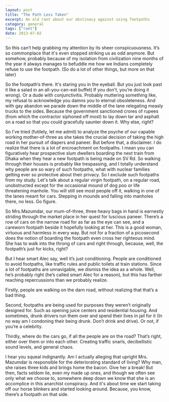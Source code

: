 ```yaml
---
layout: post
title: "The Path Less Taken"
excerpt: An old rant about our obstinacy against using footpaths
category: general
tags: ["rant"]
date: 2013-07-02
---
```


So this can’t help grabbing my attention by its sheer conspicuousness. It’s so commonplace that it's even stopped striking us as odd anymore. But somehow, probably because of my isolation from civilization nine months of the year it always manages to befuddle me how we Indians completely refuse to use the footpath. (So do a lot of other things, but more on that later)

So the footpath’s there. It's staring you in the eyeball. But you just look past it like a salad in an all-you-can-eat buffet( If you don’t, you’re doing it wrong). Or a dude with conjunctivitis. Probably muttering something like, my refusal to acknowledge you damns you to eternal obsoleteness. And with gay abandon we parade down the middle of the lane relegating measly trucks to the sides. Because the government sanctioned crores of rupees (from which the contractor siphoned off most) to lay down tar and asphalt on a road so that you could gracefully saunter down it. Why else, right?

So I’ve tried (futilely, let me admit) to analyze the psyche of our capable working mother-of-three as she takes the crucial decision of taking the high road in her pursuit of diapers and paneer.
But before that, a disclaimer. I do realize that there is a lot of encroachment on footpaths. I mean you can figuratively hear prospective slum dwellers boarding the next train from Dhaka when they hear a new footpath is being made on SV Rd. So walking through their houses is probably like trespassing, and I totally understand why people are so wary of such footpaths, what with nuclear families getting ever so protective about their privacy. So I exclude such footpaths from my study. Let's talk about a regular virgin footpath, on a regular road, unobstructed except for the occasional mound of dog poo or life threatening manhole. You will still see most people off it, walking in one of the lanes meant for cars. Stepping in mounds and falling into manholes there, no less. Go figure.

So Mrs.Mazumdar, our mum-of-three, three heavy bags in hand is earnestly striding through the market place in her quest for luscious paneer. There’s a row of cars on the narrow road for as far as the eye can see, and a careworn footpath beside it hopefully looking at her. This is a good woman, virtuous and harmless in every way. But not for a fraction of a picosecond does the notion of boarding the footpath even cross her righteous mind. She has to walk into the throng of cars and right through, because, well, the footpath’s just for kicks, right?

But I hear smart Alec say, well it’s just conditioning. People are conditioned to avoid footpaths, like traffic rules and public toilets at train stations. Since a lot of footpaths are unnavigable, we dismiss the idea as a whole. Well, he’s probably right (he’s called smart Alec for a reason), but this has farther reaching repercussions than we probably realize.

Firstly, people are walking on the darn road, without realizing that that’s a bad thing.

Second, footpaths are being used for purposes they weren’t originally designed for. Such as opening juice centers and residential housing. And sometimes, drunk drivers run them over and spend their lives in jail for it (In no way am I condoning their being drunk. Don’t drink and drive). Or not, if you’re a celebrity.

Thirdly, where do the cars go, if all the people are on the road? That’s right, either over them or into each other. Creating traffic snarls, decibellistic sound levels, and general chaos.

I hear you squeal indignantly. Am I actually alleging that upright Mrs. Mazumdar is responsible for the deteriorating standard of living? Why man, she raises three kids and brings home the bacon. Give her a break! But then, facts seldom lie, even my made up ones, and though we often see only what we choose to, somewhere deep down  we know that she is an accomplice in this anarchist conspiracy. And it's about time we start taking off our horse blinkers and started looking around.
Because, you know, there’s a footpath on that side.
